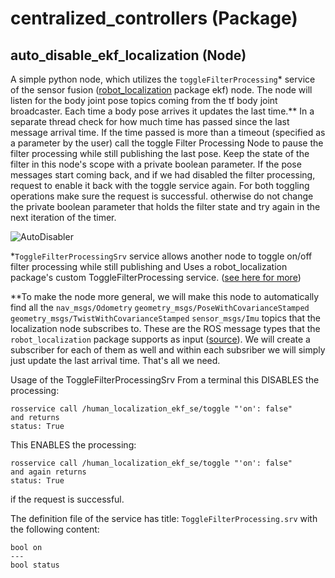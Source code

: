 # centralized_controllers (Package)

## auto_disable_ekf_localization (Node)

A simple python node, which utilizes the `toggleFilterProcessing`* service of the sensor fusion ([robot_localization](https://github.com/cra-ros-pkg/robot_localization) package ekf) node.  The node will listen for the body joint pose topics coming from the tf body joint broadcaster. Each time a body pose arrives it updates the last time.**
In a separate thread check for how much time has passed since the last message arrival time. If the time passed is more than a timeout (specified as a parameter by the user) call the toggle Filter Processing Node to pause the filter processing while still publishing the last pose. Keep the state of the filter in this node's scope with a private boolean parameter. If the pose messages start coming back, and if we had disabled the filter processing, request to enable it back with the toggle service again. For both toggling operations make sure the request is successful. otherwise do not change the private boolean parameter that holds the filter state and try again in the next iteration of the timer. 

![AutoDisabler](https://github.com/rpiRobotics/Assistive-Robotics/assets/34518156/77c68af7-a6eb-408e-82d2-8595c4983df2)


*`ToggleFilterProcessingSrv` service allows another node to toggle on/off filter processing while still publishing and Uses a robot_localization package's custom ToggleFilterProcessing service. ([see here for more](https://docs.ros.org/en/noetic/api/robot_localization/html/api/classRobotLocalization_1_1RosFilter.html#ad87227f3976d25577258b1c2cbf8c17a))

**To make the node more general, we will make this node to automatically find all the
`nav_msgs/Odometry`
`geometry_msgs/PoseWithCovarianceStamped`
`geometry_msgs/TwistWithCovarianceStamped`
`sensor_msgs/Imu`
topics that the localization node subscribes to. These are the ROS message types that the `robot_localization` package supports as input ([source](https://docs.ros.org/en/noetic/api/robot_localization/html/preparing_sensor_data.html#adherence-to-ros-standards)). We will create a subscriber for each of them as well and within each subsriber we will simply just update the last arrival time. That's all we need.

Usage of the ToggleFilterProcessingSrv
From a terminal this  DISABLES the processing:
```
rosservice call /human_localization_ekf_se/toggle "'on': false" 
and returns
status: True
```
This ENABLES the processing:
```
rosservice call /human_localization_ekf_se/toggle "'on': false" 
and again returns
status: True
```
if the request is successful.

The definition file of the service has title: `ToggleFilterProcessing.srv`
with the following content:
```
bool on
---
bool status
```
